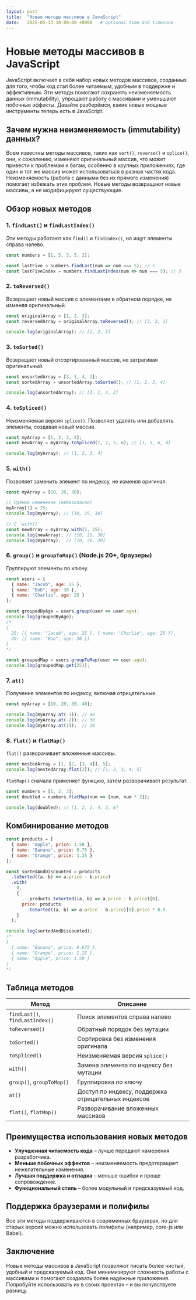 ```yaml
---
layout: post
title:  "Новые методы массивов в JavaScript"
date:   2025-05-13 10:00:00 +0000   # optional time and timezone
---
```


# Новые методы массивов в JavaScript

JavaScript включает в себя набор новых методов массивов, созданных для того, чтобы код стал более читаемым, удобным в поддержке и эффективным. Эти методы помогают сохранять неизменяемость данных (immutability), упрощают работу с массивами и уменьшают побочные эффекты. Давайте разберёмся, какие новые мощные инструменты теперь есть в JavaScript.

## Зачем нужна неизменяемость (immutability) данных?

Всем известны методы массивов, таких как `sort()`, `reverse()` и `splice()`, они, к сожалению, изменяют оригинальный массив, что может привести к проблемам и багам, особенно в крупных приложениях, где один и тот же массив может использоваться в разных частях кода. Неизменяемость (работа с данными без их прямого изменения) помогает избежать этих проблем. Новые методы возвращают новые массивы, а не модифицируют существующие.

## Обзор новых методов

### 1. `findLast()` и `findLastIndex()`

Эти методы работают как `find()` и `findIndex()`, но ищут элементы справа налево.

```js
const numbers = [1, 5, 3, 5, 2];

const lastFive = numbers.findLast(num => num === 5); // 5
const lastFiveIndex = numbers.findLastIndex(num => num === 5); // 3
```

### 2. `toReversed()`

Возвращает новый массив с элементами в обратном порядке, не изменяя оригинальный.

```js
const originalArray = [1, 2, 3];
const reversedArray = originalArray.toReversed(); // [3, 2, 1]

console.log(originalArray); // [1, 2, 3]
```

### 3. `toSorted()`

Возвращает новый отсортированный массив, не затрагивая оригинальный.

```js
const unsortedArray = [3, 1, 4, 2];
const sortedArray = unsortedArray.toSorted(); // [1, 2, 3, 4]

console.log(unsortedArray); // [3, 1, 4, 2]
```

### 4. `toSpliced()`

Неизменяемая версия `splice()`. Позволяет удалять или добавлять элементы, создавая новый массив.

```js
const myArray = [1, 2, 3, 4];
const newArray = myArray.toSpliced(1, 2, 5, 6); // [1, 5, 6, 4]

console.log(myArray); // [1, 2, 3, 4]
```

### 5. `with()`

Позволяет заменить элемент по индексу, не изменяя оригинал.

```js
const myArray = [10, 20, 30];

// Прямое изменение (небезопасно)
myArray[1] = 25;
console.log(myArray); // [10, 25, 30]

// С `with()`
const newArray = myArray.with(1, 25);
console.log(newArray); // [10, 25, 30]
console.log(myArray);  // [10, 20, 30]
```

### 6. `group()` и `groupToMap()` (Node.js 20+, браузеры)

Группируют элементы по ключу.

```js
const users = [
  { name: "Jacob", age: 25 },
  { name: "Bob", age: 30 },
  { name: "Charlie", age: 25 }
];

const groupedByAge = users.group(user => user.age);
console.log(groupedByAge);
/*
{
  25: [{ name: "Jacob", age: 25 }, { name: "Charlie", age: 25 }],
  30: [{ name: "Bob", age: 30 }]
}
*/

const groupedMap = users.groupToMap(user => user.age);
console.log(groupedMap.get(25));
```

### 7. `at()`

Получение элементов по индексу, включая отрицательные.

```js
const myArray = [10, 20, 30, 40];

console.log(myArray.at(-1)); // 40
console.log(myArray.at(-2)); // 30
console.log(myArray.at(1));  // 20
```

### 8. `flat()` и `flatMap()`

`flat()` разворачивает вложенные массивы.

```js
const nestedArray = [1, [2, [3, 4]], 5];
console.log(nestedArray.flat(2)); // [1, 2, 3, 4, 5]
```

`flatMap()` сначала применяет функцию, затем разворачивает результат.

```js
const numbers = [1, 2, 3];
const doubled = numbers.flatMap(num => [num, num * 2]);

console.log(doubled); // [1, 2, 2, 4, 3, 6]
```

## Комбинирование методов

```js
const products = [
  { name: "Apple", price: 1.50 },
  { name: "Banana", price: 0.75 },
  { name: "Orange", price: 1.25 }
];

const sortedAndDiscounted = products
  .toSorted((a, b) => a.price - b.price)
  .with(
    0,
    {
      ...products.toSorted((a, b) => a.price - b.price)[0],
      price: products
        .toSorted((a, b) => a.price - b.price)[0].price * 0.9
    }
  );

console.log(sortedAndDiscounted);
/*
[
  { name: "Banana", price: 0.675 },
  { name: "Orange", price: 1.25 },
  { name: "Apple", price: 1.50 }
]
*/
```

## Таблица методов

| Метод                           | Описание                                           |
|---------------------------------|----------------------------------------------------|
| `findLast()`, `findLastIndex()` | Поиск элементов справа налево                     |
| `toReversed()`                  | Обратный порядок без мутации                       |
| `toSorted()`                    | Сортировка без изменения оригинала                 |
| `toSpliced()`                   | Неизменяемая версия `splice()`                     |
| `with()`                        | Замена элемента по индексу без мутации             |
| `group()`, `groupToMap()`       | Группировка по ключу                               |
| `at()`                          | Доступ по индексу, поддержка отрицательных индексов |
| `flat()`, `flatMap()`           | Разворачивание вложенных массивов                  |

## Преимущества использования новых методов

- **Улучшенная читаемость кода** – лучше передают намерения разработчика.
- **Меньше побочных эффектов** – неизменяемость предотвращает нежелательные изменения.
- **Лучшая поддержка и отладка** – меньше ошибок и проще сопровождение.
- **Функциональный стиль** – более модульный и предсказуемый код.

## Поддержка браузерами и полифилы

Все эти методы поддерживаются в современных браузерах, но для старых версий можно использовать полифилы (например, core-js или Babel).

## Заключение

Новые методы массивов в JavaScript позволяют писать более чистый, удобный и предсказуемый код. Они минимизируют сложность работы с массивами и помогают создавать более надёжные приложения. Попробуйте использовать их в своих проектах – и вы почувствуете разницу.
